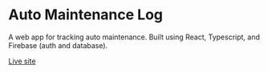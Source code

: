 # Auto Maintenance Log

A web app for tracking auto maintenance. Built using React, Typescript, and Firebase (auth and database).

[Live site](https://auto-maintenance-log.vercel.app/demo)